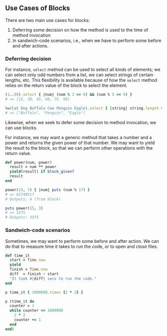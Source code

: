 ## Use Cases of Blocks

There are two main use cases for blocks:
1. Deferring some decision on how the method is used to the time of method invocation
2. In sandwich-code scenarios, i.e., when we have to perform some before and after actions.

### Deferring decision
For instance, `select` method can be used to select all kinds of elements; we can select only odd numbers from a list, we can select strings of certain lengths, etc. This flexibility is available because of how the `select` method relies on the return value of the block to select the element.

```ruby
(1..99).select { |num| (num % 3 == 0) && (num % 5 == 0) }
# => [15, 30, 45, 60, 75, 90]

%w(Cat Dog Buffalo Cow Penguin Eagle).select { |string| string.length > 4 }
# => ["Buffalo", "Penguin", "Eagle"]
```
Likewise, when we seek to defer some decision to method invocation, we can use blocks.

For instance, we may want a generic method that takes a number and a power and returns the given power of that number. We may want to yield the result to the block, so that we can perform other operations with the return value.

```ruby
def power(num, power)
  result = num ** power
  yield(result) if block_given?
  result
end

power(13, 7) { |num| puts (num % 17) }
# => 62748517
# Outputs: 4 (from block)

puts power(15, 3)
# => 3375
# Outputs: 3375
```

###  Sandwich-code scenarios
Sometimes, we may want to perform some before and after action. We can do that to measure time it takes to run the code, or to open and close files.

```ruby
def time_it
  start = Time.now
  yield
  finish = Time.now
  diff  = finish - start
  "It took #{diff} secs to run the code."
end

p time_it { 1000000.times {2 * 2} }

p (time_it do
  counter = 1
  while counter <= 1000000
    2 * 2
    counter += 1
  end
end)
```
